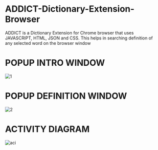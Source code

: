 # ADDICT-Dictionary-Extension-Browser
ADDICT is a Dictionary Extension for Chrome browser that uses JAVASCRIPT, HTML, JSON and CSS. This helps in searching definition of any selected word on the browser window

# POPUP INTRO WINDOW
![1](https://github.com/SAMEER-UDDIN/ADDICT-Dictionary-Extension-Browser/assets/117939808/c6cdd49c-a9e3-4e2a-b281-19f065ca727f)

# POPUP DEFINITION WINDOW
![2](https://github.com/SAMEER-UDDIN/ADDICT-Dictionary-Extension-Browser/assets/117939808/555b96d7-fb72-48e7-9ab0-ed60eda4b525)

# ACTIVITY DIAGRAM
![aci](https://github.com/SAMEER-UDDIN/ADDICT-Dictionary-Extension-Browser/assets/117939808/09aadefb-927c-4a26-8faf-a6e727e980e3)
